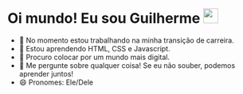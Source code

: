 <h1 align="left">Oi mundo! Eu sou Guilherme <img src="https://raw.githubusercontent.com/kaueMarques/kaueMarques/master/hi.gif" width="30px"></h1>


- 🔭 No momento estou trabalhando na minha transição de carreira.
- 🌱 Estou aprendendo HTML, CSS e Javascript.
- 👯 Procuro colocar por um mundo mais digital.
- 💬 Me pergunte sobre qualquer coisa! Se eu não souber, podemos aprender juntos!
- 😄 Pronomes: Ele/Dele

